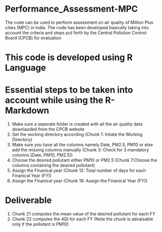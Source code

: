 # Performance_Assessment-MPC
The code can be used to perform assessment on air quality of Million Plus cities (MPC) in India. The code has been developed basically taking into account the criteria and steps put forth by the Central Pollution Control Board (CPCB) for evaluation

# This code is developed using R Language

# Essential steps to be taken into account while using the R-Markdown
1. Make sure a seperate folder is created with all the air quality data downlaoded from the CPCB website
2. Set the working directory according (Chunk 1: Initate the Working Directory)
3. Make sure you have all the columns namely Date, PM2.5, PM10 or else add the missing columns manually (Chunk 3: Check for 3 mandatory columns [Date, PM10, PM2.5])
4. Choose the desired pollutant either PM10 or PM2.5 (Chunk 7:Choose the columns containing the desired pollutant)
5. Assign the Finanical year (Chunk 12: Total number of days for each Finanical Year (FY))
6. Assign the Finanical year (Chunk 19: Assign the Finanical Year (FY))


# Deliverable
1. Chunk 21 computes the mean value of the desired pollutant for each FY
2. Chunk 22 computes the AQI for each FY (Note the chunk is advaisable only if the pollutant is PM10)
